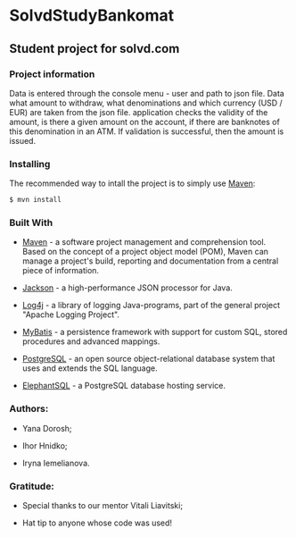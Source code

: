 # SolvdStudyBankomat

## Student  project for solvd.com

### Project information

Data is entered through the console menu - user and path
to json file. Data what amount to withdraw, what denominations
and which currency (USD / EUR) are taken from the json file. application
checks the validity of the amount, is there a given amount on the account, if
there are banknotes of this denomination in an ATM. If validation is successful, then the amount is issued.

### Installing
The recommended way to intall the project is to simply use [Maven](https://maven.apache.org/):

```sh
$ mvn install
```
### Built With

* [Maven](https://maven.apache.org/) - a software project management and comprehension tool. Based on the concept of a project object model (POM), Maven can manage a project's build, reporting and documentation from a central piece of information.

* [Jackson](https://github.com/FasterXML/jackson/) - a high-performance JSON processor for Java.

* [Log4j](https://logging.apache.org/log4j/2.x/) - a library of logging Java-programs, part of the general project "Apache Logging Project".

* [MyBatis](https://mybatis.org/mybatis-3/) - a persistence framework with support for custom SQL, stored procedures and advanced mappings. 

* [PostgreSQL](https://www.postgresql.org/about/) - an open source object-relational database system that uses and extends the SQL language.

* [ElephantSQL](https://www.elephantsql.com/) - a PostgreSQL database hosting service.

### Authors:

- Yana Dorosh;

- Ihor Hnidko;

- Iryna Iemelianova.

### Gratitude:

- Special thanks to our mentor Vitali Liavitski;

- Hat tip to anyone whose code was used!
